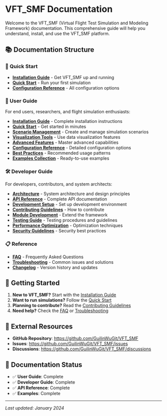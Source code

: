 # VFT_SMF Documentation

Welcome to the VFT_SMF (Virtual Flight Test Simulation and Modeling Framework) documentation. This comprehensive guide will help you understand, install, and use the VFT_SMF platform.

## 📚 Documentation Structure

### 🚀 Quick Start
- **[Installation Guide](UserGuide/Installation_Guide.md)** - Get VFT_SMF up and running
- **[Quick Start](UserGuide/Quick_Start.md)** - Run your first simulation
- **[Configuration Reference](UserGuide/Configuration_Reference.md)** - All configuration options

### 👥 User Guide
For end users, researchers, and flight simulation enthusiasts:

- **[Installation Guide](UserGuide/Installation_Guide.md)** - Complete installation instructions
- **[Quick Start](UserGuide/Quick_Start.md)** - Get started in minutes
- **[Scenario Management](UserGuide/Scenario_Management.md)** - Create and manage simulation scenarios
- **[Visualization Tools](UserGuide/Visualization_Tools.md)** - Use data visualization features
- **[Advanced Features](UserGuide/Advanced_Features.md)** - Master advanced capabilities
- **[Configuration Reference](UserGuide/Configuration_Reference.md)** - Detailed configuration options
- **[Best Practices](UserGuide/Best_Practices.md)** - Recommended usage patterns
- **[Examples Collection](UserGuide/Examples_Collection.md)** - Ready-to-use examples

### 🛠️ Developer Guide
For developers, contributors, and system architects:

- **[Architecture](DeveloperGuide/Architecture.md)** - System architecture and design principles
- **[API Reference](DeveloperGuide/API_Reference.md)** - Complete API documentation
- **[Development Setup](DeveloperGuide/Development_Setup.md)** - Set up development environment
- **[Contributing Guidelines](DeveloperGuide/Contributing_Guidelines.md)** - How to contribute
- **[Module Development](DeveloperGuide/Module_Development.md)** - Extend the framework
- **[Testing Guide](DeveloperGuide/Testing_Guide.md)** - Testing procedures and guidelines
- **[Performance Optimization](DeveloperGuide/Performance_Optimization.md)** - Optimization techniques
- **[Security Guidelines](DeveloperGuide/Security_Guidelines.md)** - Security best practices

### 📋 Reference
- **[FAQ](FAQ.md)** - Frequently Asked Questions
- **[Troubleshooting](Troubleshooting.md)** - Common issues and solutions
- **[Changelog](CHANGELOG.md)** - Version history and updates

## 🎯 Getting Started

1. **New to VFT_SMF?** Start with the [Installation Guide](UserGuide/Installation_Guide.md)
2. **Want to run simulations?** Follow the [Quick Start](UserGuide/Quick_Start.md)
3. **Planning to contribute?** Read the [Contributing Guidelines](DeveloperGuide/Contributing_Guidelines.md)
4. **Need help?** Check the [FAQ](FAQ.md) or [Troubleshooting](Troubleshooting.md)

## 🔗 External Resources

- **GitHub Repository**: https://github.com/GuilinWuGit/VFT_SMF
- **Issues**: https://github.com/GuilinWuGit/VFT_SMF/issues
- **Discussions**: https://github.com/GuilinWuGit/VFT_SMF/discussions

## 📝 Documentation Status

- ✅ **User Guide**: Complete
- ✅ **Developer Guide**: Complete
- ✅ **API Reference**: Complete
- ✅ **Examples**: Complete

---

*Last updated: January 2024*
